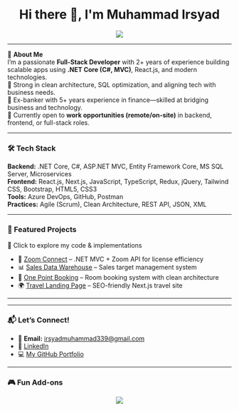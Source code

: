 <h1 align="center">Hi there 👋, I'm Muhammad Irsyad</h1>

<p align="center">
  <img src="https://readme-typing-svg.herokuapp.com?font=Fira+Code&size=20&pause=1000&color=36BCF7&center=true&vCenter=true&width=435&lines=Full-Stack+.NET+Developer;React.js+%7C+Next.js+%7C+TypeScript;Clean+Architecture+Enthusiast;Open+to+Work+Opportunities" />
</p>

---

🎯 **About Me**  
I’m a passionate **Full-Stack Developer** with 2+ years of experience building scalable apps using **.NET Core (C#, MVC)**, React.js, and modern technologies.  
🧠 Strong in clean architecture, SQL optimization, and aligning tech with business needs.  
💼 Ex-banker with 5+ years experience in finance—skilled at bridging business and technology.  
👀 Currently open to **work opportunities (remote/on-site)** in backend, frontend, or full-stack roles.

---

### 🛠 Tech Stack
**Backend:** .NET Core, C#, ASP.NET MVC, Entity Framework Core, MS SQL Server, Microservices  
**Frontend:** React.js, Next.js, JavaScript, TypeScript, Redux, jQuery, Tailwind CSS, Bootstrap, HTML5, CSS3  
**Tools:** Azure DevOps, GitHub, Postman  
**Practices:** Agile (Scrum), Clean Architecture, REST API, JSON, XML  

---

### 🌟 Featured Projects
🔗 Click to explore my code & implementations  
- 🧩 [Zoom Connect](https://github.com/MuhammadIrsyad95/zoom-connect) – .NET MVC + Zoom API for license efficiency  
- 📊 [Sales Data Warehouse](https://github.com/MuhammadIrsyad95/sales-data-warehouse) – Sales target management system  
- 🏢 [One Point Booking](https://github.com/MuhammadIrsyad95/one-point-booking) – Room booking system with clean architecture  
- 🌍 [Travel Landing Page](https://github.com/MuhammadIrsyad95/travel-landing-page) – SEO-friendly Next.js travel site  

---

<!--
<p align="center">
  <img src="https://github-readme-stats.vercel.app/api?username=MuhammadIrsyad95&show_icons=true&theme=radical" alt="Irsyad's GitHub Stats" />
  <br/>
  <img src="https://github-readme-streak-stats.herokuapp.com/?user=MuhammadIrsyad95&theme=radical" alt="Irsyad's GitHub Streak" />
  <br/>
  <img src="https://github-readme-stats.vercel.app/api/top-langs/?username=MuhammadIrsyad95&layout=compact&theme=radical" alt="Irsyad's Top Languages" />
</p>
-->

---

### 📬 Let’s Connect!
- 📧 **Email:** irsyadmuhammad339@gmail.com 
- 💼 [LinkedIn](https://linkedin.com/in/muhammad-irsyad-204821173)  
- 💻 [My GitHub Portfolio](https://github.com/MuhammadIrsyad95)

---

### 🎮 Fun Add-ons
<p align="center">
  <img src="https://github-profile-trophy.vercel.app/?username=MuhammadIrsyad95&theme=darkhub" />
</p>
